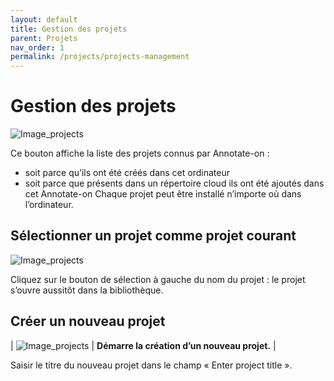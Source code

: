 ```yaml
---
layout: default
title: Gestion des projets
parent: Projets
nav_order: 1
permalink: /projects/projects-management
---
```



# Gestion des projets


![Image_projects](../assets/img/projects1.jpg)

 Ce bouton affiche la liste des projets connus par Annotate-on :
- soit parce qu’ils ont été créés dans cet ordinateur
- soit parce que présents dans un répertoire cloud ils ont été ajoutés dans cet Annotate-on
Chaque projet peut être installé n’importe où dans l’ordinateur.

## Sélectionner un projet comme projet courant

![Image_projects](../assets/img/projects_table.jpg)

Cliquez sur le bouton de sélection à gauche du nom du projet : le projet s’ouvre aussitôt dans la bibliothèque.

## Créer un nouveau projet

| ![Image_projects](../assets/img/projects_btn_create.jpg) | **Démarre la création d’un nouveau projet.** |

Saisir le titre du nouveau projet dans le champ « Enter project title ».
